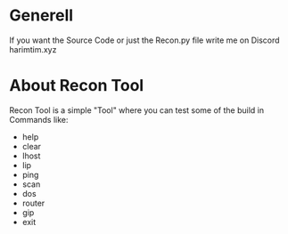 # Generell
If you want the Source Code or just the Recon.py file write me on Discord harimtim.xyz

# About Recon Tool
Recon Tool is a simple "Tool" where you can test some of the build in Commands like:

- help 
- clear
- lhost
- lip
- ping
- scan
- dos
- router
- gip
- exit

